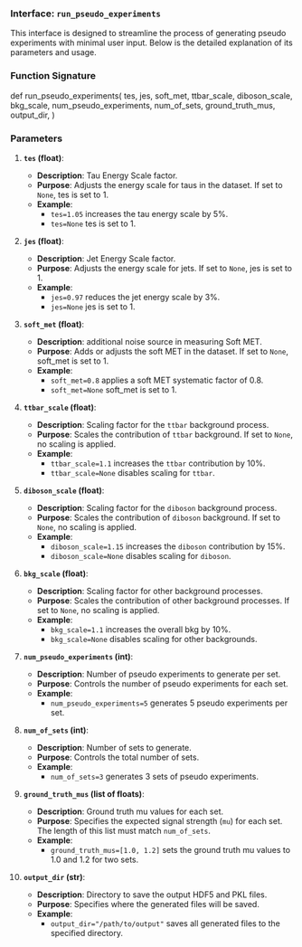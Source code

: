 
### **Interface: `run_pseudo_experiments`**

This interface is designed to streamline the process of generating pseudo experiments with minimal user input. Below is the detailed explanation of its parameters and usage.

### **Function Signature**

def run_pseudo_experiments(
    tes,
    jes,
    soft_met,
    ttbar_scale,
    diboson_scale,
    bkg_scale,
    num_pseudo_experiments,
    num_of_sets,
    ground_truth_mus,
    output_dir,
)


### **Parameters**

1. **`tes` (float)**:
   - **Description**: Tau Energy Scale factor.
   - **Purpose**: Adjusts the energy scale for taus in the dataset. If set to `None`, tes is set to 1.
   - **Example**: 
     - `tes=1.05` increases the tau energy scale by 5%.
     - `tes=None` tes is set to 1.

2. **`jes` (float)**:
   - **Description**: Jet Energy Scale factor.
   - **Purpose**: Adjusts the energy scale for jets. If set to `None`, jes is set to 1.
   - **Example**: 
     - `jes=0.97` reduces the jet energy scale by 3%.
     - `jes=None` jes is set to 1.

3. **`soft_met` (float)**:
   - **Description**: additional noise source in measuring Soft MET.
   - **Purpose**: Adds or adjusts the soft MET in the dataset. If set to `None`, soft_met is set to 1.
   - **Example**: 
     - `soft_met=0.8` applies a soft MET systematic factor of 0.8.
     - `soft_met=None` soft_met is set to 1.

4. **`ttbar_scale` (float)**:
   - **Description**: Scaling factor for the `ttbar` background process.
   - **Purpose**: Scales the contribution of `ttbar` background. If set to `None`, no scaling is applied.
   - **Example**: 
     - `ttbar_scale=1.1` increases the `ttbar` contribution by 10%.
     - `ttbar_scale=None` disables scaling for `ttbar`.

5. **`diboson_scale` (float)**:
   - **Description**: Scaling factor for the `diboson` background process.
   - **Purpose**: Scales the contribution of `diboson` background. If set to `None`, no scaling is applied.
   - **Example**: 
     - `diboson_scale=1.15` increases the `diboson` contribution by 15%.
     - `diboson_scale=None` disables scaling for `diboson`.

6. **`bkg_scale` (float)**:
   - **Description**: Scaling factor for other background processes.
   - **Purpose**: Scales the contribution of other background processes. If set to `None`, no scaling is applied.
   - **Example**: 
     - `bkg_scale=1.1` increases the overall bkg by 10%.
     - `bkg_scale=None` disables scaling for other backgrounds.

7. **`num_pseudo_experiments` (int)**:
   - **Description**: Number of pseudo experiments to generate per set.
   - **Purpose**: Controls the number of pseudo experiments for each set.
   - **Example**: 
     - `num_pseudo_experiments=5` generates 5 pseudo experiments per set.

8. **`num_of_sets` (int)**:
   - **Description**: Number of sets to generate.
   - **Purpose**: Controls the total number of sets.
   - **Example**: 
     - `num_of_sets=3` generates 3 sets of pseudo experiments.

9. **`ground_truth_mus` (list of floats)**:
   - **Description**: Ground truth mu values for each set.
   - **Purpose**: Specifies the expected signal strength (`mu`) for each set. The length of this list must match `num_of_sets`.
   - **Example**: 
     - `ground_truth_mus=[1.0, 1.2]` sets the ground truth mu values to 1.0 and 1.2 for two sets.

10. **`output_dir` (str)**:
    - **Description**: Directory to save the output HDF5 and PKL files.
    - **Purpose**: Specifies where the generated files will be saved.
    - **Example**: 
      - `output_dir="/path/to/output"` saves all generated files to the specified directory.





